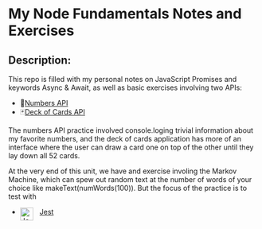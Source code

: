 # My Node Fundamentals Notes and Exercises

## Description: 

This repo is filled with my personal notes on JavaScript Promises and keywords Async & Await, as well as basic exercises involving two APIs: 
* 🔢[Numbers API](http://numbersapi.com/)
* 🃏[Deck of Cards API](https://deckofcardsapi.com/)

The numbers API practice involved console.loging trivial information about my favorite numbers, and the deck of cards application has more of an interface where the user can draw a card one on top of the other until they lay down all 52 cards.  

At the very end of this unit, we have and exercise involing the Markov Machine, which can spew out random text at the number of words of your choice like makeText(numWords(100)). But the focus of the practice is to test with 
* <img align="left" alt="Jest" width="26px" src="https://cdn.worldvectorlogo.com/logos/jest-2.svg" style="padding-right:10px;" />[Jest](https://jestjs.io/)

